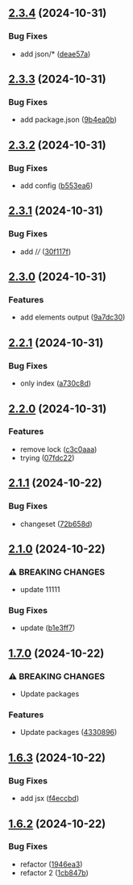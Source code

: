 ## [2.3.4](https://github.com/abdolian/abdolian-test-02/compare/v2.3.3...v2.3.4) (2024-10-31)

### Bug Fixes

* add json/* ([deae57a](https://github.com/abdolian/abdolian-test-02/commit/deae57ab754e61290fe6d530bf222fb279269fe1))

## [2.3.3](https://github.com/abdolian/abdolian-test-02/compare/v2.3.2...v2.3.3) (2024-10-31)

### Bug Fixes

* add package.json ([9b4ea0b](https://github.com/abdolian/abdolian-test-02/commit/9b4ea0b1494e8144c499b7fb0ea547becdfc77b3))

## [2.3.2](https://github.com/abdolian/abdolian-test-02/compare/v2.3.1...v2.3.2) (2024-10-31)

### Bug Fixes

* add config ([b553ea6](https://github.com/abdolian/abdolian-test-02/commit/b553ea600ef401c8a8d62d1d3a9bfded1b3207ce))

## [2.3.1](https://github.com/abdolian/abdolian-test-02/compare/v2.3.0...v2.3.1) (2024-10-31)

### Bug Fixes

* add /*/* ([30f117f](https://github.com/abdolian/abdolian-test-02/commit/30f117fe3c5c73288b1e8d7aa91e96a0c1b83de3))

## [2.3.0](https://github.com/abdolian/abdolian-test-02/compare/v2.2.1...v2.3.0) (2024-10-31)

### Features

* add elements output ([9a7dc30](https://github.com/abdolian/abdolian-test-02/commit/9a7dc3065631dc1f4fadc6a794104599db10b209))

## [2.2.1](https://github.com/abdolian/abdolian-test-02/compare/v2.2.0...v2.2.1) (2024-10-31)

### Bug Fixes

* only index ([a730c8d](https://github.com/abdolian/abdolian-test-02/commit/a730c8d35ccc507ed18402028c9b43494e802b98))

## [2.2.0](https://github.com/abdolian/abdolian-test-02/compare/v2.1.1...v2.2.0) (2024-10-31)

### Features

* remove lock ([c3c0aaa](https://github.com/abdolian/abdolian-test-02/commit/c3c0aaa39e2fc1a831ec25229b7b2950fb9ccb93))
* trying ([07fdc22](https://github.com/abdolian/abdolian-test-02/commit/07fdc2221520443bc05c508a1c9f75b819afe75e))

## [2.1.1](https://github.com/abdolian/abdolian-test-02/compare/v2.1.0...v2.1.1) (2024-10-22)

### Bug Fixes

* changeset ([72b658d](https://github.com/abdolian/abdolian-test-02/commit/72b658d45f7bca02394a69aee6a1624c42858260))

## [2.1.0](https://github.com/abdolian/abdolian-test-02/compare/v2.0.0...v2.1.0) (2024-10-22) 

### ⚠ BREAKING CHANGES

* update 11111

### Bug Fixes

* update ([b1e3ff7](https://github.com/abdolian/abdolian-test-02/commit/b1e3ff7ce95beba798a884e531357603421b93d5))

## [1.7.0](https://github.com/abdolian/abdolian-test-02/compare/v1.6.3...v1.7.0) (2024-10-22)

### ⚠ BREAKING CHANGES

* Update packages

### Features

* Update packages ([4330896](https://github.com/abdolian/abdolian-test-02/commit/4330896ecd33bda90b3c2aec740ff233e3ccf338))

## [1.6.3](https://github.com/abdolian/abdolian-test-02/compare/v1.6.2...v1.6.3) (2024-10-22)


### Bug Fixes

* add jsx ([f4eccbd](https://github.com/abdolian/abdolian-test-02/commit/f4eccbd31a95fc72ad7ff6ecf6a9b935c28a880d))

## [1.6.2](https://github.com/abdolian/abdolian-test-02/compare/v1.6.1...v1.6.2) (2024-10-22)


### Bug Fixes

* refactor ([1946ea3](https://github.com/abdolian/abdolian-test-02/commit/1946ea38e477d58fec441abfe841b12e1978f0f5))
* refactor 2 ([1cb847b](https://github.com/abdolian/abdolian-test-02/commit/1cb847be989042bd64c930420e228c2ab04b8af1))
